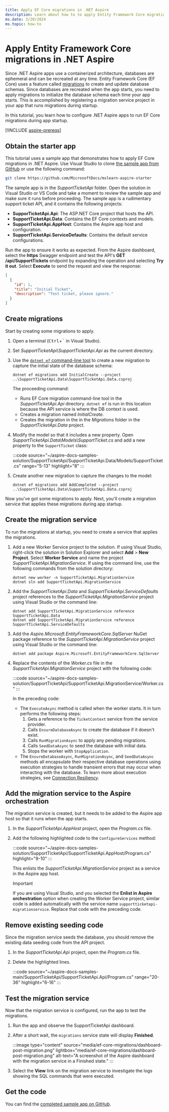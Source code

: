 ```yaml
---
title: Apply EF Core migrations in .NET Aspire
description: Learn about how to to apply Entity Framework Core migrations in .NET Aspire
ms.date: 3/20/2024
ms.topic: how-to
---
```


# Apply Entity Framework Core migrations in .NET Aspire

Since .NET Aspire apps use a containerized architecture, databases are ephemeral and can be recreated at any time. Entity Framework Core (EF Core) uses a feature called [migrations](/ef/core/managing-schemas/migrations) to create and update database schemas. Since databases are recreated when the app starts, you need to apply migrations to initialize the database schema each time your app starts. This is accomplished by registering a migration service project in your app that runs migrations during startup.

In this tutorial, you learn how to configure .NET Aspire apps to run EF Core migrations during app startup.

[!INCLUDE [aspire-prereqs](../includes/aspire-prereqs.md)]

## Obtain the starter app

This tutorial uses a sample app that demonstrates how to apply EF Core migrations in .NET Aspire. Use Visual Studio to clone [the sample app from GitHub](https://github.com/MicrosoftDocs/mslearn-aspire-starter) or use the following command:

```bash
git clone https://github.com/MicrosoftDocs/mslearn-aspire-starter
```

The sample app is in the *SupportTicketApi* folder. Open the solution in Visual Studio or VS Code and take a moment to review the sample app and make sure it runs before proceeding. The sample app is a rudimentary support ticket API, and it contains the following projects:

- **SupporTicketApi.Api**: The ASP.NET Core project that hosts the API.
- **SupportTicketApi.Data**: Contains the EF Core contexts and models.
- **SupportTicketApi.AppHost**: Contains the Aspire app host and configuration.
- **SupportTicketApi.ServiceDefaults**: Contains the default service configurations.

Run the app to ensure it works as expected. From the Aspire dashboard, select the **https** Swagger endpoint and test the API's **GET /api/SupportTickets** endpoint by expanding the operation and selecting **Try it out**. Select **Execute** to send the request and view the response:

```json
[
  {
    "id": 1,
    "title": "Initial Ticket",
    "description": "Test ticket, please ignore."
  }
]
```

## Create migrations

Start by creating some migrations to apply.

1. Open a terminal (<kbd>Ctrl</kbd>+<kbd>\`</kbd> in Visual Studio).
1. Set *SupportTicketApi\SupportTicketApi.Api* as the current directory.
1. Use the [`dotnet ef` command-line tool](https://learn.microsoft.com/ef/core/managing-schemas/migrations/#install-the-tools) to create a new migration to capture the initial state of the database schema:

    ```dotnetcli
    dotnet ef migrations add InitialCreate --project ..\SupportTicketApi.Data\SupportTicketApi.Data.csproj
    ```

    The proceeding command:

      - Runs EF Core migration command-line tool in the *SupportTicketApi.Api* directory. `dotnet ef` is run in this location because the API service is where the DB context is used.
      - Creates a migration named *InitialCreate*.
      - Creates the migration in the in the *Migrations* folder in the *SupportTicketApi.Data* project.

1. Modify the model so that it includes a new property. Open *SupportTicketApi.Data\Models\SupportTicket.cs* and add a new property to the `SupportTicket` class:

    :::code source="~/aspire-docs-samples-solution/SupportTicketApi/SupportTicketApi.Data/Models/SupportTicket.cs" range="5-13" highlight="8" :::

1. Create another new migration to capture the changes to the model:

    ```dotnetcli
    dotnet ef migrations add AddCompleted --project ..\SupportTicketApi.Data\SupportTicketApi.Data.csproj
    ```

Now you've got some migrations to apply. Next, you'll create a migration service that applies these migrations during app startup.

## Create the migration service

To run the migrations at startup, you need to create a service that applies the migrations.

1. Add a new Worker Service project to the solution. If using Visual Studio, right-click the solution in Solution Explorer and select **Add** > **New Project**. Select **Worker Service** and name the project *SupportTicketApi.MigrationService*. If using the command line, use the following commands from the solution directory:

    ```dotnetcli
    dotnet new worker -n SupportTicketApi.MigrationService
    dotnet sln add SupportTicketApi.MigrationService
    ```

1. Add the *SupportTicketApi.Data* and *SupportTicketApi.ServiceDefaults* project references to the *SupportTicketApi.MigrationService* project using Visual Studio or the command line:

    ```dotnetcli
    dotnet add SupportTicketApi.MigrationService reference SupportTicketApi.Data
    dotnet add SupportTicketApi.MigrationService reference SupportTicketApi.ServiceDefaults
    ```

1. Add the *Aspire.Microsoft.EntityFrameworkCore.SqlServer* NuGet package reference to the *SupportTicketApi.MigrationService* project using Visual Studio or the command line:

    ```dotnetcli
    dotnet add package Aspire.Microsoft.EntityFrameworkCore.SqlServer
    ```

1. Replace the contents of the *Worker.cs* file in the *SupportTicketApi.MigrationService* project with the following code:

    :::code source="~/aspire-docs-samples-solution/SupportTicketApi/SupportTicketApi.MigrationService/Worker.cs" :::

    In the preceding code:

    - The `ExecuteAsync` method is called when the worker starts. It in turn performs the following steps:
      1. Gets a reference to the `TicketContext` service from the service provider.
      1. Calls `EnsureDatabaseAsync` to create the database if it doesn't exist.
      1. Calls `RunMigrationAsync` to apply any pending migrations.
      1. Calls `SeedDataAsync` to seed the database with initial data.
      1. Stops the worker with `StopApplication`.
    - The `EnsureDatabaseAsync`, `RunMigrationAsync`, and `SeedDataAsync` methods all encapsulate their respective database operations using execution strategies to handle transient errors that may occur when interacting with the database. To learn more about execution strategies, see [Connection Resiliency](/ef/core/miscellaneous/connection-resiliency).

## Add the migration service to the Aspire orchestration

The migration service is created, but it needs to be added to the Aspire app host so that it runs when the app starts.

1. In the *SupportTicketApi.AppHost* project, open the *Program.cs* file.
1. Add the following highlighted code to the `ConfigureServices` method:

    :::code source="~/aspire-docs-samples-solution/SupportTicketApi/SupportTicketApi.AppHost/Program.cs" highlight="9-10" :::

    This enlists the *SupportTicketApi.MigrationService* project as a service in the Aspire app host.

    > [!IMPORTANT]
    > If you are using Visual Studio, and you selected the **Enlist in Aspire orchestration** option when creating the Worker Service project, similar code is added automatically with the service name `supportticketapi-migrationservice`. Replace that code with the preceding code.

## Remove existing seeding code

Since the migration service seeds the database, you should remove the existing data seeding code from the API project.

1. In the *SupportTicketApi.Api* project, open the *Program.cs* file.
1. Delete the highlighted lines.

    :::code source="~/aspire-docs-samples-main/SupportTicketApi/SupportTicketApi.Api/Program.cs" range="20-36" highlight="6-16" :::

## Test the migration service

Now that the migration service is configured, run the app to test the migrations.

1. Run the app and observe the SupportTicketApi dashboard.
1. After a short wait, the `migrations` service state will display **Finished**.

    :::image type="content" source="media/ef-core-migrations/dashboard-post-migration.png" lightbox="media/ef-core-migrations/dashboard-post-migration.png" alt-text="A screenshot of the Aspire dashboard with the migration service in a Finished state." :::

1. Select the **View** link on the migration service to investigate the logs showing the SQL commands that were executed.

## Get the code

You can find the [completed sample app on GitHub](https://github.com/MicrosoftDocs/aspire-docs-samples/tree/solution/SupportTicketApi).

